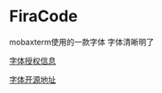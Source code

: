 # FiraCode

mobaxterm使用的一款字体 字体清晰明了

[字体授权信息](https://mobaxterm.mobatek.net/License-MobaFontLicense.txt)   

[字体开源地址](https://github.com/tonsky/FiraCode) 

